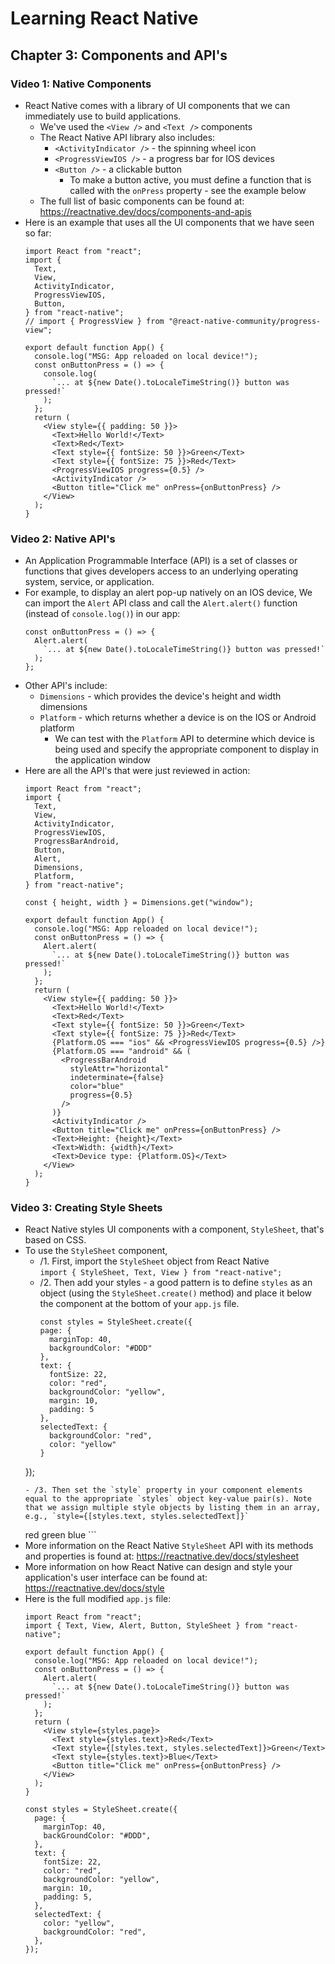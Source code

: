 # Learning React Native
## Chapter 3: Components and API's
### Video 1: Native Components
- React Native comes with a library of UI components that we can immediately use to build applications.
  - We've used the `<View />` and `<Text />` components
  - The React Native API library also includes:
    - `<ActivityIndicator />` - the spinning wheel icon
    - `<ProgressViewIOS />` - a progress bar for IOS devices
    - `<Button />` - a clickable button
      - To make a button active, you must define a function that is called with the `onPress` property - see the example below
  - The full list of basic components can be found at: <https://reactnative.dev/docs/components-and-apis>
- Here is an example that uses all the UI components that we have seen so far:
  ```
  import React from "react";
  import {
    Text,
    View,
    ActivityIndicator,
    ProgressViewIOS,
    Button,
  } from "react-native";
  // import { ProgressView } from "@react-native-community/progress-view";

  export default function App() {
    console.log("MSG: App reloaded on local device!");
    const onButtonPress = () => {
      console.log(
        `... at ${new Date().toLocaleTimeString()} button was pressed!`
      );
    };
    return (
      <View style={{ padding: 50 }}>
        <Text>Hello World!</Text>
        <Text>Red</Text>
        <Text style={{ fontSize: 50 }}>Green</Text>
        <Text style={{ fontSize: 75 }}>Red</Text>
        <ProgressViewIOS progress={0.5} />
        <ActivityIndicator />
        <Button title="Click me" onPress={onButtonPress} />
      </View>
    );
  }
  ```

### Video 2: Native API's
- An Application Programmable Interface (API) is a set of classes or functions that gives developers access to an underlying operating system, service, or application.
- For example, to display an alert pop-up natively on an IOS device, We can import the `Alert` API class and call the `Alert.alert()` function (instead of `console.log()`) in our app:
  ```
  const onButtonPress = () => {
    Alert.alert(
      `... at ${new Date().toLocaleTimeString()} button was pressed!`
    );
  };
  ```
- Other API's include:
  - `Dimensions` - which provides the device's height and width dimensions
  - `Platform` - which returns whether a device is on the IOS or Android platform
    - We can test with the `Platform` API to determine which device is being used and specify the appropriate component to display in the application window
- Here are all the API's that were just reviewed in action:
  ```
  import React from "react";
  import {
    Text,
    View,
    ActivityIndicator,
    ProgressViewIOS,
    ProgressBarAndroid,
    Button,
    Alert,
    Dimensions,
    Platform,
  } from "react-native";

  const { height, width } = Dimensions.get("window");

  export default function App() {
    console.log("MSG: App reloaded on local device!");
    const onButtonPress = () => {
      Alert.alert(
        `... at ${new Date().toLocaleTimeString()} button was pressed!`
      );
    };
    return (
      <View style={{ padding: 50 }}>
        <Text>Hello World!</Text>
        <Text>Red</Text>
        <Text style={{ fontSize: 50 }}>Green</Text>
        <Text style={{ fontSize: 75 }}>Red</Text>
        {Platform.OS === "ios" && <ProgressViewIOS progress={0.5} />}
        {Platform.OS === "android" && (
          <ProgressBarAndroid
            styleAttr="horizontal"
            indeterminate={false}
            color="blue"
            progress={0.5}
          />
        )}
        <ActivityIndicator />
        <Button title="Click me" onPress={onButtonPress} />
        <Text>Height: {height}</Text>
        <Text>Width: {width}</Text>
        <Text>Device type: {Platform.OS}</Text>
      </View>
    );
  }
  ```

### Video 3: Creating Style Sheets
- React Native styles UI components with a component, `StyleSheet`, that's based on CSS. 
- To use the `StyleSheet` component,
  - /1. First, import the `StyleSheet` object from React Native   
    `import { StyleSheet, Text, View } from "react-native";`
  - /2. Then add your styles - a good pattern is to define `styles` as an object (using the `StyleSheet.create()` method) and place it below the component at the bottom of your `app.js` file.    
    ```
    const styles = StyleSheet.create({
    page: {
      marginTop: 40,
      backgroundColor: "#DDD"
    },
    text: {
      fontSize: 22,
      color: "red",
      backgroundColor: "yellow",
      margin: 10,
      padding: 5
    },
    selectedText: {
      backgroundColor: "red",
      color: "yellow"
    }
  });
    ```
  - /3. Then set the `style` property in your component elements equal to the appropriate `styles` object key-value pair(s). Note that we assign multiple style objects by listing them in an array, e.g., `style={[styles.text, styles.selectedText]}`
    ```
    <View style={styles.page}>
      <Text style={styles.text}>red</Text>
      <Text style={[styles.text, styles.selectedText]}>
        green
      </Text>
      <Text style={styles.text}>blue</Text>
    </View>
    ```
- More information on the React Native `StyleSheet` API with its methods and properties is found at: <https://reactnative.dev/docs/stylesheet>
- More information on how React Native can design and style your application's user interface can be found at: <https://reactnative.dev/docs/style>
- Here is the full modified `app.js` file:
  ```
  import React from "react";
  import { Text, View, Alert, Button, StyleSheet } from "react-native";

  export default function App() {
    console.log("MSG: App reloaded on local device!");
    const onButtonPress = () => {
      Alert.alert(
        `... at ${new Date().toLocaleTimeString()} button was pressed!`
      );
    };
    return (
      <View style={styles.page}>
        <Text style={styles.text}>Red</Text>
        <Text style={[styles.text, styles.selectedText]}>Green</Text>
        <Text style={styles.text}>Blue</Text>
        <Button title="Click me" onPress={onButtonPress} />
      </View>
    );
  }

  const styles = StyleSheet.create({
    page: {
      marginTop: 40,
      backGroundColor: "#DDD",
    },
    text: {
      fontSize: 22,
      color: "red",
      backgroundColor: "yellow",
      margin: 10,
      padding: 5,
    },
    selectedText: {
      color: "yellow",
      backgroundColor: "red",
    },
  });

  ```

